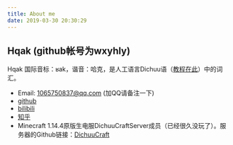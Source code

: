 ```yaml
---
title: About me
date: 2019-03-30 20:30:29
---
```

## Hqak (github帐号为wxyhly)
Hqak 国际音标：ʁak，谐音：哈克，是人工语言Dichuu语（[教程在此](https://wxyhly.github.io/DichuuConlang/)）中的词汇。
- Email: 1065750837@qq.com (加QQ请备注一下)
- [github](https://github.com/wxyhly)
- [bilibili](https://space.bilibili.com/454422438)
- [知乎](https://www.zhihu.com/people/wxyhly)
- Minecraft 1.14.4原版生电服DichuuCraftServer成员（已经很久没玩了）。服务器的Github链接：[DichuuCraft](https://github.com/dichuucraft/)
